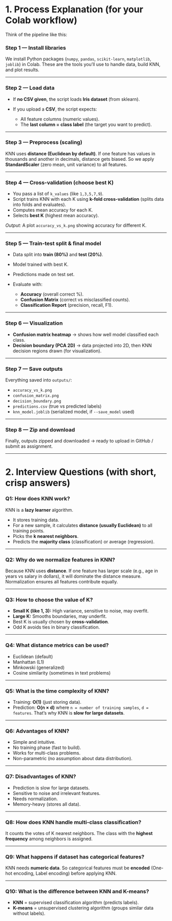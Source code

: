 

# 1. Process Explanation (for your Colab workflow)

Think of the pipeline like this:

### Step 1 — Install libraries

We install Python packages (`numpy`, `pandas`, `scikit-learn`, `matplotlib`, `joblib`) in Colab.
These are the tools you’ll use to handle data, build KNN, and plot results.

---

### Step 2 — Load data

* If **no CSV given**, the script loads **Iris dataset** (from sklearn).
* If you upload a **CSV**, the script expects:

  * All feature columns (numeric values).
  * The **last column = class label** (the target you want to predict).

---

### Step 3 — Preprocess (scaling)

KNN uses **distance (Euclidean by default)**.
If one feature has values in thousands and another in decimals, distance gets biased.
So we apply **StandardScaler** (zero mean, unit variance) to all features.

---

### Step 4 — Cross-validation (choose best K)

* You pass a list of `k_values` (like `1,3,5,7,9`).
* Script trains KNN with each K using **k-fold cross-validation** (splits data into folds and evaluates).
* Computes mean accuracy for each K.
* Selects **best K** (highest mean accuracy).

*Output:* A plot `accuracy_vs_k.png` showing accuracy for different K.

---

### Step 5 — Train-test split & final model

* Data split into **train (80%)** and **test (20%)**.
* Model trained with best K.
* Predictions made on test set.
* Evaluate with:

  * **Accuracy** (overall correct %).
  * **Confusion Matrix** (correct vs misclassified counts).
  * **Classification Report** (precision, recall, F1).

---

### Step 6 — Visualization

* **Confusion matrix heatmap** → shows how well model classified each class.
* **Decision boundary (PCA 2D)** → data projected into 2D, then KNN decision regions drawn (for visualization).

---

### Step 7 — Save outputs

Everything saved into `outputs/`:

* `accuracy_vs_k.png`
* `confusion_matrix.png`
* `decision_boundary.png`
* `predictions.csv` (true vs predicted labels)
* `knn_model.joblib` (serialized model, if `--save_model` used)

---

### Step 8 — Zip and download

Finally, outputs zipped and downloaded → ready to upload in GitHub / submit as assignment.

---

# 2. Interview Questions (with short, crisp answers)

### **Q1: How does KNN work?**

KNN is a **lazy learner** algorithm.

* It stores training data.
* For a new sample, it calculates **distance (usually Euclidean)** to all training points.
* Picks the **k nearest neighbors**.
* Predicts the **majority class** (classification) or average (regression).

---

### **Q2: Why do we normalize features in KNN?**

Because KNN uses **distance**.
If one feature has larger scale (e.g., age in years vs salary in dollars), it will dominate the distance measure.
Normalization ensures all features contribute equally.

---

### **Q3: How to choose the value of K?**

* **Small K (like 1, 3):** High variance, sensitive to noise, may overfit.
* **Large K:** Smooths boundaries, may underfit.
* Best K is usually chosen by **cross-validation**.
* Odd K avoids ties in binary classification.

---

### **Q4: What distance metrics can be used?**

* Euclidean (default)
* Manhattan (L1)
* Minkowski (generalized)
* Cosine similarity (sometimes in text problems)

---

### **Q5: What is the time complexity of KNN?**

* Training: **O(1)** (just storing data).
* Prediction: **O(n × d)** where `n = number of training samples`, `d = features`.
  That’s why KNN is **slow for large datasets**.

---

### **Q6: Advantages of KNN?**

* Simple and intuitive.
* No training phase (fast to build).
* Works for multi-class problems.
* Non-parametric (no assumption about data distribution).

---

### **Q7: Disadvantages of KNN?**

* Prediction is slow for large datasets.
* Sensitive to noise and irrelevant features.
* Needs normalization.
* Memory-heavy (stores all data).

---

### **Q8: How does KNN handle multi-class classification?**

It counts the votes of K nearest neighbors.
The class with the **highest frequency** among neighbors is assigned.

---

### **Q9: What happens if dataset has categorical features?**

KNN needs **numeric data**.
So categorical features must be **encoded** (One-hot encoding, Label encoding) before applying KNN.

---

### **Q10: What is the difference between KNN and K-means?**

* **KNN** = supervised classification algorithm (predicts labels).
* **K-means** = unsupervised clustering algorithm (groups similar data without labels).

